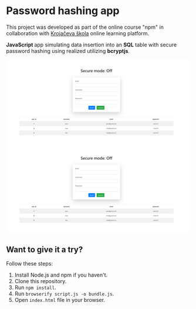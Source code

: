 # Password hashing app

This project was developed as part of the online course "npm" in collaboration with [Krojačeva škola](https://www.krojacevaskola.com/) online learning platform.

<b>JavaScript </b> app simulating data insertion into an <b>SQL</b> table with secure password hashing using realized utilizing <b>bcryptjs</b>.


![npm - screenshot 1](https://raw.githubusercontent.com/djordjevicv/npm-course-final/refs/heads/screenshots/npm-screenshots/npm1.png "npm - screenshot 1")
![npm - screenshot 2](https://raw.githubusercontent.com/djordjevicv/npm-course-final/refs/heads/screenshots/npm-screenshots/npm1.png "npm - screenshot 2")

## Want to give it a try?

Follow these steps:
1. Install Node.js and npm if you haven't.
2. Clone this repository.
3. Run `npm install`.
4. Run `browserify script.js -o bundle.js`.
5. Open `index.html` file in your browser.
